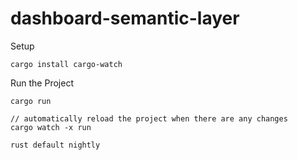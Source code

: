 # dashboard-semantic-layer

Setup
```
cargo install cargo-watch
```

Run the Project
```
cargo run

// automatically reload the project when there are any changes
cargo watch -x run
```

```
rust default nightly
```